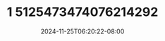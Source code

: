 --- 
title: "1 5125473474076214292"
description: "  bokep 1 5125473474076214292 premium   baru"
date: 2024-11-25T06:20:22-08:00
file_code: "nul2z8s6n8sg"
draft: false
cover: "ckwesti7ehr0zmfn.jpg"
tags: ["indo", "bokep-indo", "bokep-viral", "bokep-ig"]
length: 177
fld_id: "1483824"
foldername: "Aurel xyz"
categories: ["Aurel xyz"]
views: 0
---